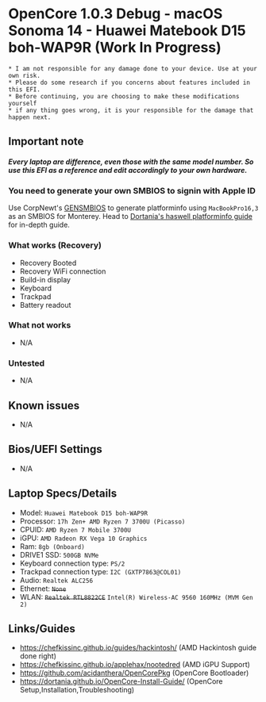 # OpenCore 1.0.3 Debug - macOS Sonoma 14 - Huawei Matebook D15 boh-WAP9R (Work In Progress)

```
* I am not responsible for any damage done to your device. Use at your own risk.
* Please do some research if you concerns about features included in this EFI.
* Before continuing, you are choosing to make these modifications yourself
* if any thing goes wrong, it is your responsible for the damage that happen next.
```

## Important note

#### ***Every laptop are difference, even those with the same model number. So use this EFI as a reference and edit accordingly to your own hardware.***

### You need to generate your own SMBIOS to signin with Apple ID
Use CorpNewt's [GENSMBIOS](https://github.com/corpnewt/GenSMBIOS) to generate platforminfo using `MacBookPro16,3` as an SMBIOS for Monterey. Head to [Dortania's haswell platforminfo guide](https://dortania.github.io/OpenCore-Install-Guide/config-laptop.plist/haswell.html#platforminfo) for in-depth guide.

### What works (Recovery)
* Recovery Booted
* Recovery WiFi connection
* Build-in display
* Keyboard
* Trackpad
* Battery readout

### What not works
* N/A

### Untested
* N/A

## Known issues
* N/A

## Bios/UEFI Settings
* N/A

## Laptop Specs/Details
* Model: `Huawei Matebook D15 boh-WAP9R`
* Processor: `17h Zen+ AMD Ryzen 7 3700U (Picasso)`
* CPUID: `AMD Ryzen 7 Mobile 3700U`
* iGPU: `AMD Radeon RX Vega 10 Graphics`
* Ram: `8gb (Onboard)`
* DRIVE1 SSD: `500GB NVMe`
* Keyboard connection type: `PS/2`
* Trackpad connection type: `I2C (GXTP7863@COL01)`
* Audio: `Realtek ALC256`
* Ethernet: ~~`None`~~
* WLAN: ~~`Realtek RTL8822CE`~~ `Intel(R) Wireless-AC 9560 160MHz (MVM Gen 2)`

## Links/Guides
* https://chefkissinc.github.io/guides/hackintosh/ (AMD Hackintosh guide done right)
* https://chefkissinc.github.io/applehax/nootedred (AMD iGPU Support)
* https://github.com/acidanthera/OpenCorePkg (OpenCore Bootloader)
* https://dortania.github.io/OpenCore-Install-Guide/ (OpenCore Setup,Installation,Troubleshooting)
